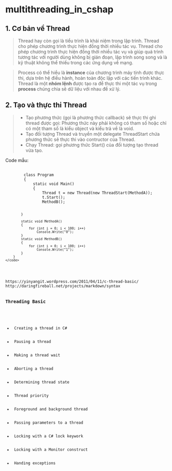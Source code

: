 # multithreading_in_cshap

## 1. Cơ bản về Thread
> Thread hay còn gọi là tiểu trình là khái niệm trong lập trình. Thread cho phép chương trình thực hiện đồng thời nhiều tác vụ.
Thread cho phép chương trình thực hiện đồng thời nhiều tác vụ và giúp quá trình tương tác với người dùng không bị gián đoạn, lập trình song song và là kỹ thuật không thể thiếu trong các ứng dụng về mạng.

> Process có thể hiểu là <b>instance</b> của chương trình máy tính được thực thi, dựa trên hệ điều hành, hoàn toàn độc lập với các tiến trình khác.
> Thread là một <b> nhóm lệnh </b> được tạo ra để thực thi một tác vụ trong <b> process </b> chúng chia sẽ dữ liệu với nhau để xử lý.

## 2. Tạo và thực thi Thread
> - Tạo phương thức (gọi là phương thức callback) sẽ thực thi ghi thread được gọi: Phương thức này phải không có tham số hoặc chỉ có một tham số là kiểu object và kiểu trả về là void.
> - Tạo đối tượng Thread và truyền một delegate ThreadStart chứa phương thức sẽ thực thi vào contructor của Thread.
> - Chạy Thread: gọi phương thức Start() của đối tượng tạo thread vừa tạo.

<p>Code mẫu:</p>
<pre>
	<code>
		class Program
		{
			static void Main()
			{
				Thread t = new Thread(new ThreadStart(MethodA));
				t.Start();
				MethodB();
		 
			}
		 
			static void MethodA()
			{
				for (int i = 0; i < 100; i++)
					Console.Write("0");
			}
			static void MethodB()
			{
				for (int i = 0; i < 100; i++)
					Console.Write("1");
			}
		}
	</code>
</pre>
https://yinyangit.wordpress.com/2011/04/11/c-thread-basic/
http://daringfireball.net/projects/markdown/syntax


### Threading Basic
<ul>
	<li> Creating a thread in C# </li>
	<li> Pausing a thread </li>
	<li> Making a thread wait</li>
	<li> Aborting a thread </li>
	<li> Determining thread state </li>
	<li> Thread priority</li>
	<li> Foreground and background thread </li>
	<li> Passing parameters to a thread </li>
	<li> Locking with a C# lock keywork </li>
	<li> Locking with a Monitor construct </li>
	<li> Handing exceptions </li>
</ul>